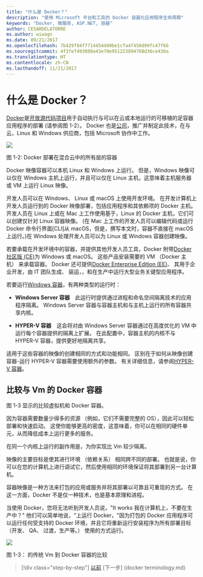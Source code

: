 ```yaml
---
title: "什么是 Docker？"
description: "使用 Microsoft 平台和工具的 Docker 容器化应用程序生命周期"
keywords: "Docker, 微服务, ASP.NET, 容器"
author: CESARDELATORRE
ms.author: wiwagn
ms.date: 09/21/2017
ms.openlocfilehash: 7b429f84f7714454d49be1cfa4f450d99fc47f66
ms.sourcegitcommit: 4f3fef493080a43e70e951223894768d36ce430a
ms.translationtype: HT
ms.contentlocale: zh-CN
ms.lasthandoff: 11/21/2017
---
```

# <a name="what-is-docker"></a>什么是 Docker？

[Docker](https://www.docker.com/)是[开放源代码项目](https://github.com/docker/docker)用于自动执行与可以在云或本地运行的可移植的足容器应用程序的部署 (请参阅图 1-2）。 Docker 也是[公司](https://www.docker.com/)，推广并制定此技术，在与云，Linux 和 Windows 供应商，包括 Microsoft 协作中工作。

![](./media/image2.png)

图 1-2: Docker 部署在混合云中的所有层的容器

Docker 映像容器可以本机 Linux 和 Windows 上运行。 但是，Windows 映像可以仅在 Windows 主机上运行，并且可以仅在 Linux 主机，这意味着主机服务器或 VM 上运行 Linux 映像。

开发人员可以在 Windows、 Linux 或 macOS 上使用开发环境。 在开发计算机上开发人员运行到的 Docker 映像部署，包括应用程序和其依赖项的 Docker 主机。 开发人员在 Linux 上或在 Mac 上工作使用基于，Linux 的 Docker 主机，它们可以创建仅针对 Linux 容器映像。 (在 Mac 上工作的开发人员可以编辑代码或运行 Docker 命令行界面\[CLI\]从 macOS，但是，撰写本文时，容器不直接在 macOS 上运行。)在 Windows 处理开发人员可以为 Linux 或 Windows 容器创建映像。

若要承载在开发环境中的容器，并提供其他开发人员工具，Docker 附带[Docker 社区版 (CE)](https://www.docker.com/community-edition)为 Windows 或 macOS。 这些产品安装需要的 VM （Docker 主机） 来承载容器。 Docker 还可提供[Docker Enterprise Edition (EE)](https://www.docker.com/enterprise-edition)、 其用于企业开发，由 IT 团队生成、 装运，，和在生产中运行大型业务关键型应用程序。

若要运行[Windows 容器](https://msdn.microsoft.com/en-us/virtualization/windowscontainers/about/about_overview)，有两种类型的运行时：

-   **Windows Server 容器** 此运行时提供通过进程和命名空间隔离技术的应用程序隔离。 Windows Server 容器与容器主机和与主机上运行的所有容器共享内核。

-   **HYPER-V 容器** 这会将对由 Windows Server 容器通过在高度优化的 VM 中运行每个容器提供的隔离上扩展。 在此配置中，容器主机的内核不与 HYPER-V 容器，提供更好地隔离共享。

适用于这些容器的映像的创建相同的方式和功能相同。 区别在于如何从映像创建容器-运行 HYPER-V 容器需要使用额外的参数。 有关详细信息，请参阅[HYPER-V 容器](https://msdn.microsoft.com/en-us/virtualization/windowscontainers/about/about_overview)。

## <a name="comparing-docker-containers-with-vms"></a>比较与 Vm 的 Docker 容器

图 1-3 显示的比较虚拟机和 Docker 容器。

因为容器需要数量少得多的资源 （例如，它们不需要完整的 OS），因此可以轻松部署和快速启动。 这使你能够更高的密度，这意味着，你可以在相同的硬件单元，从而降低成本上运行更多的服务。

在同一个内核上运行的副作用是，为你实现比 Vm 较少隔离。

映像的主要目标是使其进行环境 （依赖关系） 相同跨不同的部署。 也就是说，你可以在您的计算机上进行调试它，然后使用相同的环境保证将其部署到另一台计算机。

容器映像是一种方法来打包的应用或服务并将其部署以可靠且可重现的方式。 在这一方面，Docker 不是仅一种技术，也是基本原理和进程。

当使用 Docker，您将无法听到开发人员说，"It works 我在计算机上，不要在生产中？" 他们可以简单地说，"上运行 Docker，"因为打包的 Docker 应用程序可以运行任何受支持的 Docker 环境，并且它将重新运行安装程序为所有部署目标 （开发、 QA、 过渡，生产等。） 使用的方式运行。

![](./media/image3.png)

图 1-3： 的传统 Vm 到 Docker 容器的比较


>[!div class="step-by-step"]
[以前](index.md) [下一步] (docker terminology.md)
